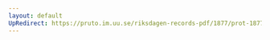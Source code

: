 ```yaml
---
layout: default
UpRedirect: https://pruto.im.uu.se/riksdagen-records-pdf/1877/prot-1877--ak--039.pdf
---
```

